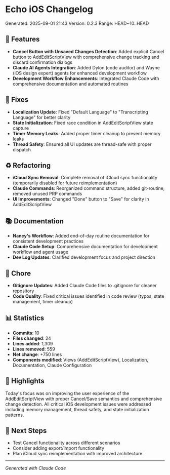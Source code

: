# Echo iOS Changelog
Generated: 2025-09-01 21:43
Version: 0.2.3
Range: HEAD~10..HEAD

## 🎯 Features
- **Cancel Button with Unsaved Changes Detection**: Added explicit Cancel button to AddEditScriptView with comprehensive change tracking and discard confirmation dialogs
- **Claude AI Agents Integration**: Added Dylon (code auditor) and Wayne (iOS design expert) agents for enhanced development workflow
- **Development Workflow Enhancements**: Integrated Claude Code with comprehensive documentation and automated routines

## 🐛 Fixes  
- **Localization Update**: Fixed "Default Language" to "Transcripting Language" for better clarity
- **State Initialization**: Fixed race condition in AddEditScriptView state capture
- **Timer Memory Leaks**: Added proper timer cleanup to prevent memory leaks
- **Thread Safety**: Ensured all UI updates are thread-safe with proper dispatch

## ♻️ Refactoring
- **iCloud Sync Removal**: Complete removal of iCloud sync functionality (temporarily disabled for future reimplementation)
- **Claude Commands**: Reorganized command structure, added git-routine, removed unused PRP commands
- **UI Improvements**: Changed "Done" button to "Save" for clarity in AddEditScriptView

## 📚 Documentation
- **Nancy's Workflow**: Added end-of-day routine documentation for consistent development practices
- **Claude Code Setup**: Comprehensive documentation for development workflow and agent usage
- **Dev Log Updates**: Clarified development focus and project direction

## 🔧 Chore
- **Gitignore Updates**: Added Claude Code files to .gitignore for cleaner repository
- **Code Quality**: Fixed critical issues identified in code review (typos, state management, timer cleanup)

## 📊 Statistics
- **Commits**: 10
- **Files changed**: 24
- **Lines added**: 1,309
- **Lines removed**: 559
- **Net change**: +750 lines
- **Components modified**: Views (AddEditScriptView), Localization, Documentation, Claude Configuration

## 🌟 Highlights
Today's focus was on improving the user experience of the AddEditScriptView with proper Cancel/Save semantics and comprehensive change detection. All critical iOS development issues were addressed including memory management, thread safety, and state initialization patterns.

## 🚀 Next Steps
- Test Cancel functionality across different scenarios
- Consider adding export/import functionality
- Plan iCloud sync reimplementation with improved architecture

---
*Generated with Claude Code*